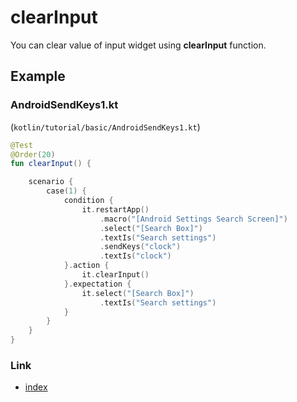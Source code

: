 # clearInput

You can clear value of input widget using **clearInput** function.

## Example

### AndroidSendKeys1.kt

(`kotlin/tutorial/basic/AndroidSendKeys1.kt`)

```kotlin
@Test
@Order(20)
fun clearInput() {

    scenario {
        case(1) {
            condition {
                it.restartApp()
                    .macro("[Android Settings Search Screen]")
                    .select("[Search Box]")
                    .textIs("Search settings")
                    .sendKeys("clock")
                    .textIs("clock")
            }.action {
                it.clearInput()
            }.expectation {
                it.select("[Search Box]")
                    .textIs("Search settings")
            }
        }
    }
}
```

### Link

- [index](../../../index.md)

